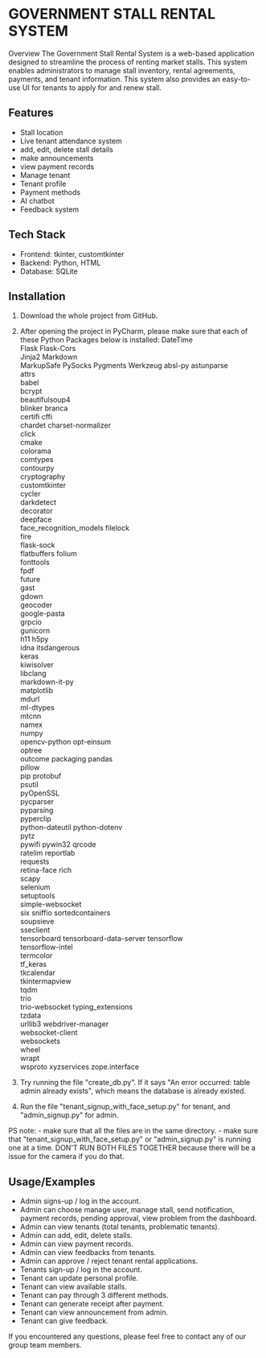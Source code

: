 # GOVERNMENT STALL RENTAL SYSTEM

Overview
The Government Stall Rental System is a web-based application designed to streamline the process of renting market stalls. This system enables administrators to manage stall inventory, rental agreements, payments, and tenant information. This system also provides an easy-to-use UI for tenants to apply for and renew stall.


## Features

- Stall location 
- Live tenant attendance system
- add, edit, delete stall details
- make announcements
- view payment records
- Manage tenant 
- Tenant profile
- Payment methods
- AI chatbot
- Feedback system 


## Tech Stack

- Frontend: tkinter, customtkinter
- Backend: Python, HTML
- Database: SQLite


## Installation
1. Download the whole project from GitHub.
2. After opening the project in PyCharm, please make sure that each of these Python Packages below is installed:
	DateTime	
	Flask
	Flask-Cors	
	Jinja2
	Markdown	
	MarkupSafe
	PySocks
	Pygments
	Werkzeug
	absl-py	
	astunparse	
	attrs	
	babel	
	bcrypt	
	beautifulsoup4	
	blinker	
	branca	
	certifi	
	cffi	
	chardet	
	charset-normalizer	
	click	
	cmake	
	colorama	
	comtypes	
	contourpy	
	cryptography	
	customtkinter	
	cycler	
	darkdetect	
	decorator	
	deepface	
	face_recognition_models	
	filelock	
	fire	
	flask-sock	
	flatbuffers	
	folium	
	fonttools	
	fpdf	
	future	
	gast	
	gdown	
	geocoder	
	google-pasta	
	grpcio	
	gunicorn	
	h11	
	h5py	
	idna
	itsdangerous	
	keras	
	kiwisolver	
	libclang	
	markdown-it-py	
	matplotlib	
	mdurl	
	ml-dtypes	
	mtcnn	
	namex	
	numpy	
	opencv-python
	opt-einsum	
	optree	
	outcome	
	packaging
	pandas	
	pillow	
	pip	
	protobuf	
	psutil	
	pyOpenSSL	
	pycparser	
	pyparsing	
	pyperclip	
	python-dateutil	
	python-dotenv	
	pytz	
	pywifi
	pywin32	
	qrcode	
	ratelim	
	reportlab	
	requests	
	retina-face	
	rich	
	scapy	
	selenium	
	setuptools	
	simple-websocket	
	six	
	sniffio	
	sortedcontainers	
	soupsieve	
	sseclient	
	tensorboard	
	tensorboard-data-server	
	tensorflow	
	tensorflow-intel	
	termcolor	
	tf_keras	
	tkcalendar	
	tkintermapview	
	tqdm	
	trio	
	trio-websocket
	typing_extensions	
	tzdata	
	urllib3	
	webdriver-manager	
	websocket-client	
	websockets	
	wheel	
	wrapt	
	wsproto	
	xyzservices	
	zope.interface	

3. Try running the file "create_db.py". If it says "An error occurred: table admin already exists", which means the database is already existed.
4. Run the file "tenant_signup_with_face_setup.py" for tenant, and "admin_signup.py" for admin. 

PS note: - make sure that all the files are in the same directory.
	 - make sure that "tenant_signup_with_face_setup.py" or "admin_signup.py" is running one at a time. DON'T RUN BOTH FILES TOGETHER because there will be a issue for the camera if you do that.

## Usage/Examples

- Admin signs-up / log in the account.
- Admin can choose manage user, manage stall, send notification, payment records, pending approval, view problem from the dashboard.
- Admin can view tenants (total tenants, problematic tenants).
- Admin can add, edit, delete stalls.
- Admin can view payment records.
- Admin can view feedbacks from tenants.
- Admin can approve / reject tenant rental applications.
- Tenants sign-up / log in the account.
- Tenant can update personal profile.
- Tenant can view available stalls. 
- Tenant can pay through 3 different methods.
- Tenant can generate receipt after payment. 
- Tenant can view announcement from admin.
- Tenant can give feedback. 



If you encountered any questions, please feel free to contact any of our group team members.
